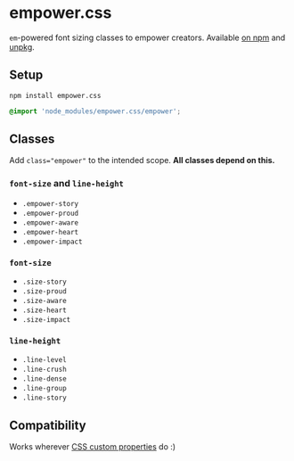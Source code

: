 # empower.css
`em`-powered font sizing classes to empower creators. Available [on npm](https://www.npmjs.com/package/empower.css) and [unpkg](https://unpkg.com/empower.css/).

## Setup

```
npm install empower.css
```

```css
@import 'node_modules/empower.css/empower';
```

## Classes

Add `class="empower"` to the intended scope. **All classes depend on this.**

### `font-size` and `line-height`
- `.empower-story`
- `.empower-proud`
- `.empower-aware`
- `.empower-heart`
- `.empower-impact`

### `font-size`
- `.size-story`
- `.size-proud`
- `.size-aware`
- `.size-heart`
- `.size-impact`

### `line-height`
- `.line-level`
- `.line-crush`
- `.line-dense`
- `.line-group`
- `.line-story`

## Compatibility
Works wherever [CSS custom properties](https://caniuse.com/#feat=css-variables) do :)
